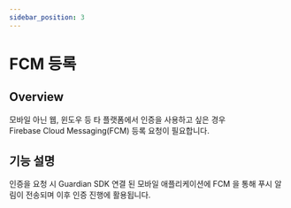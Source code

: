 ```yaml
---
sidebar_position: 3
---
```

# FCM 등록

## Overview
모바일 아닌 웹, 윈도우 등 타 플랫폼에서 인증을 사용하고 싶은 경우   
Firebase Cloud Messaging(FCM) 등록 요청이 필요합니다.

## 기능 설명
인증을 요청 시 Guardian SDK 연결 된 모바일 애플리케이션에 FCM 을 통해 푸시 알림이 전송되며 이후 인증 진행에 활용됩니다.


